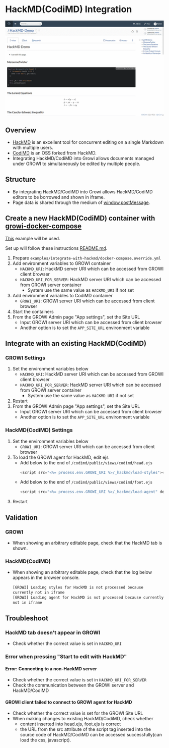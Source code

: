 # HackMD(CodiMD) Integration

![HackMD Demo](/assets/images/hackmd-demo.gif)

## Overview

- [HackMD](https://hackmd.io) is an excellent tool for concurrent editing on a single Markdown with multiple users.
- [CodiMD](https://github.com/hackmdio/codimd) is an OSS forked from HackMD.
- Integrating HackMD/CodiMD into Growi allows documents managed under GROWI to simultaneously be edited by multiple people.

## Structure

- By integrating HackMD/CodiMD into Growi allows HackMD/CodiMD editors to be borrowed and shown in iframe.
- Page data is shared through the medium of [window.postMessage](https://developer.mozilla.org/en-US/docs/Web/API/Window/postMessage).


## Create a new HackMD(CodiMD) container with [growi-docker-compose](../getting-started/docker-compose.md)

[This](https://github.com/weseek/growi-docker-compose/tree/master/examples/integrate-with-hackmd) example will be used.

Set up will follow these instructions [README.md](https://github.com/weseek/growi-docker-compose/blob/master/examples/integrate-with-hackmd/README.md).

1. Prepare `examples/integrate-with-hackmd/docker-compose.override.yml`
2. Add environment variables to GROWI container
    - `HACKMD_URI`: HackMD server URI
which can be accessed from GROWI client browser
    - `HACKMD_URI_FOR_SERVER`: HackMD server URI
which can be accessed from GROWI server container
        - System use the same value as `HACKMD_URI` if not set
3. Add environment variables to CodiMD container
    - `GROWI_URI`: GROWI server URI
which can be accessed from client browser
4. Start the containers
5. From the GROWI Admin page "App settings", set the Site URL
    - Input GROWI server URI
which can be accessed from client browser
    - Another option is to set the `APP_SITE_URL` environment variable

## Integrate with an existing HackMD(CodiMD)

### GROWI Settings

1. Set the environment variables below
    - `HACKMD_URI`: HackMD server URI
which can be accessed from GROWI client browser
    - `HACKMD_URI_FOR_SERVER`: HackMD server URI
which can be accessed from GROWI server container
        - System use the same value as `HACKMD_URI` if not set
2. Restart
3. From the GROWI Admin page "App settings", set the Site URL
    - Input GROWI server URI
which can be accessed from client browser
    - Another option is to set the `APP_SITE_URL` environment variable

### HackMD(CodiMD) Settings

1. Set the environment variables below
    - `GROWI_URI`: GROWI server URI
which can be accessed from client browser
2. To load the GROWI agent for HackMD, edit ejs
    - Add below to the end of `/codimd/public/views/codimd/head.ejs`
        ```javascript
        <script src="<%= process.env.GROWI_URI %>/_hackmd/load-styles"></script>
        ```
    - Add below to the end of `/codimd/public/views/codimd/foot.ejs`
        ```javascript
        <script src="<%= process.env.GROWI_URI %>/_hackmd/load-agent" defer></script>
        ```
3. Restart

## Validation

### GROWI

- When showing an arbitrary editable page, check that the HackMD tab is shown.

### HackMD(CodiMD)

- When showing an arbitrary editable page, check that the log below appears in the browser console.
    ```
    [GROWI] Loading styles for HackMD is not processed because currently not in iframe
    [GROWI] Loading agent for HackMD is not processed because currently not in iframe
    ```

## Troubleshoot

### HackMD tab doesn't appear in GROWI

- Check whether the correct value is set in `HACKMD_URI`

### Error when pressing "Start to edit with HackMD"

#### Error: Connecting to a non-HackMD server

- Check whether the correct value is set in `HACKMD_URI_FOR_SERVER`
- Check the communication between the GROWI server and HackMD/CodiMD

#### GROWI client failed to connect to GROWI agent for HackMD

- Check whether the correct value is set for the GROWI Site URL
- When making changes to existing HackMD/CodiMD, check whether
    - content inserted into head.ejs, foot.ejs is correct
    - the URL from the src attribute of the script tag inserted into the source code of HackMD/CodiMD can be accessed successfully(can load the css, javascript).



